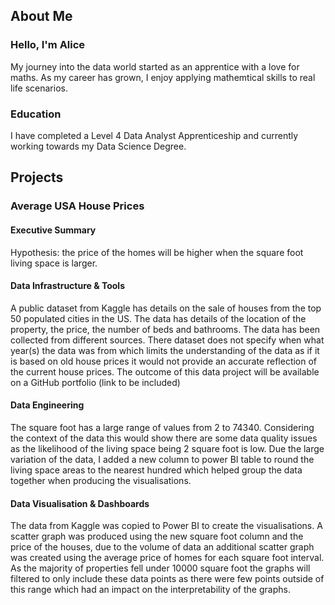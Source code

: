 ## **About Me**
### Hello, I'm Alice
My journey into the data world started as an apprentice with a love for maths. As my career has grown, I enjoy applying mathemtical skills to real life scenarios.
### Education
I have completed a Level 4 Data Analyst Apprenticeship and currently working towards my Data Science Degree. 



## **Projects**
### Average USA House Prices

#### Executive Summary 
Hypothesis: the price of the homes will be higher when the square foot living space is larger.
#### Data Infrastructure & Tools
A public dataset from Kaggle has details on the sale of houses from the top 50 populated cities in the US. The data has details of the location of the property, the price, the number of beds and bathrooms. The data has been collected from different sources. There dataset does not specify when what year(s) the data was from which limits the understanding of the data as if it is based on old house prices it would not provide an accurate reflection of the current house prices.
The outcome of this data project will be available on a GitHub portfolio (link to be included)
#### Data Engineering
The square foot has a large range of values from 2 to 74340. Considering the context of the data this would show there are some data quality issues as the likelihood of the living space being 2 square foot is low. Due the large variation of the data, I added a new column to power BI table to round the living space areas to the nearest hundred which helped group the data together when producing the visualisations.
#### Data Visualisation & Dashboards
The data from Kaggle was copied to Power BI to create the visualisations. A scatter graph was produced using the new square foot column and the price of the houses, due to the volume of data an additional scatter graph was created using the average price of homes for each square foot interval. As the majority of properties fell under 10000 square foot the graphs will filtered to only include these data points as there were few points outside of this range which had an  impact on the interpretability of the graphs.




